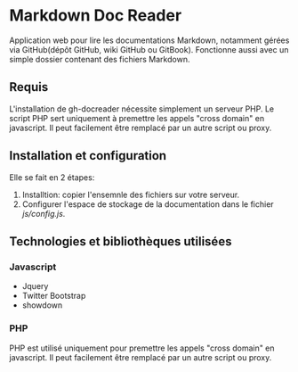 # Markdown Doc Reader

Application web pour lire les documentations Markdown, notamment gérées via GitHub(dépôt GitHub, wiki GitHub ou GitBook).
Fonctionne aussi avec un simple dossier contenant des fichiers Markdown.

## Requis

L'installation de gh-docreader nécessite simplement un serveur PHP.
Le script PHP sert uniquement à premettre les appels "cross domain" en javascript. Il peut facilement être remplacé par un autre script ou proxy.

## Installation et configuration

Elle se fait en 2 étapes:

1. Installtion: copier l'ensemnle des fichiers sur votre serveur.
2. Configurer l'espace de stockage de la documentation dans le fichier _js/config.js_.

## Technologies et bibliothèques utilisées

### Javascript

- Jquery
- Twitter Bootstrap
- showdown

### PHP

PHP est utilisé uniquement pour premettre les appels "cross domain" en javascript.
Il peut facilement être remplacé par un autre script ou proxy.
